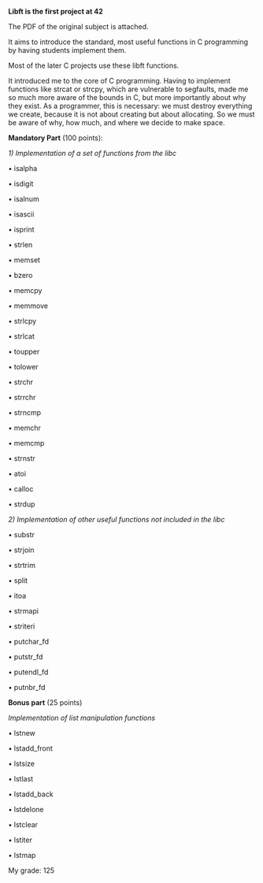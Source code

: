 **Libft is the first project at 42**

The PDF of the original subject is attached.

It aims to introduce the standard, most useful functions in C programming by having students implement them.

Most of the later C projects use these libft functions.

It introduced me to the core of C programming. Having to implement functions like strcat or strcpy, which are vulnerable to segfaults, made me so much more aware of the bounds in C, but more importantly about why they exist. As a programmer, this is necessary: we must destroy everything we create, because it is not about creating but about allocating. So we must be aware of why, how much, and where we decide to make space.


**Mandatory Part** (100 points):

_1) Implementation of a set of functions from the libc_
   
• isalpha

• isdigit

• isalnum

• isascii

• isprint

• strlen

• memset

• bzero

• memcpy

• memmove

• strlcpy

• strlcat

• toupper

• tolower

• strchr

• strrchr

• strncmp

• memchr

• memcmp

• strnstr

• atoi

• calloc

• strdup

_2) Implementation of other useful functions not included in the libc_

• substr

• strjoin

• strtrim

• split

• itoa

• strmapi

• striteri

• putchar_fd

• putstr_fd

• putendl_fd

• putnbr_fd


**Bonus part** (25 points)

_Implementation of list manipulation functions_

• lstnew

• lstadd_front

• lstsize

• lstlast

• lstadd_back

• lstdelone

• lstclear

• lstiter

• lstmap

My grade: 125
